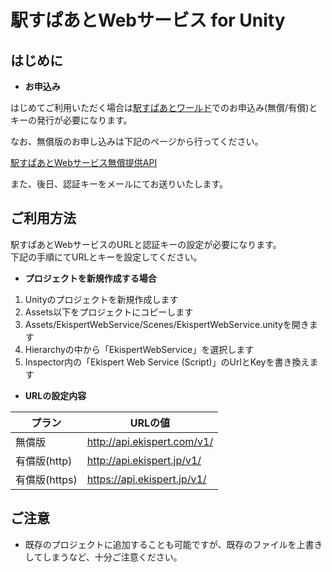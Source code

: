 # 駅すぱあとWebサービス for Unity

## はじめに

 * **お申込み**

 はじめてご利用いただく場合は[駅すぱあとワールド](https://ekiworld.net/)でのお申込み(無償/有償)とキーの発行が必要になります。
 
 なお、無償版のお申し込みは下記のページから行ってください。
 
 [駅すぱあとWebサービス無償提供API](https://ekiworld.net/service/sier/webservice/free_provision.html)
 
 また、後日、認証キーをメールにてお送りいたします。

## ご利用方法

 駅すぱあとWebサービスのURLと認証キーの設定が必要になります。<br>
 下記の手順にてURLとキーを設定してください。<br>

 * **プロジェクトを新規作成する場合**

  1. Unityのプロジェクトを新規作成します
  2. Assets以下をプロジェクトにコピーします
  3. Assets/EkispertWebService/Scenes/EkispertWebService.unityを開きます
  4. Hierarchyの中から「EkispertWebService」を選択します
  5. Inspector内の「Ekispert Web Service (Script)」のUrlとKeyを書き換えます

 * **URLの設定内容**

 | プラン | URLの値 |
 | --- | --- |
 | 無償版 | http://api.ekispert.com/v1/ |
 | 有償版(http) | http://api.ekispert.jp/v1/ |
 | 有償版(https) | https://api.ekispert.jp/v1/ |

## ご注意

 * 既存のプロジェクトに追加することも可能ですが、既存のファイルを上書きしてしまうなど、十分ご注意ください。

